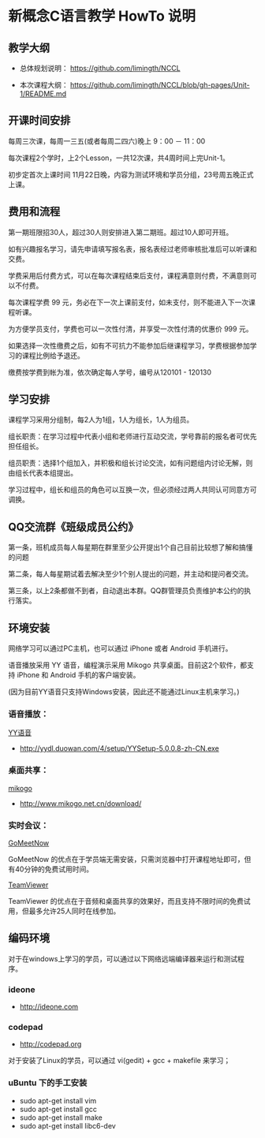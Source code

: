 # 新概念C语言教学 HowTo 说明

## 教学大纲

* 总体规划说明： 
<https://github.com/limingth/NCCL>

* 本次课程大纲： 
<https://github.com/limingth/NCCL/blob/gh-pages/Unit-1/README.md>

## 开课时间安排

每周三次课，每周一三五(或者每周二四六)晚上 9：00 － 11：00 

每次课程2个学时，上2个Lesson，一共12次课，共4周时间上完Unit-1。

初步定首次上课时间 11月22日晚，内容为测试环境和学员分组，23号周五晚正式上课。

## 费用和流程

第一期班限招30人，超过30人则安排进入第二期班。超过10人即可开班。

如有兴趣报名学习，请先申请填写报名表，报名表经过老师审核批准后可以听课和交费。

学费采用后付费方式，可以在每次课程结束后支付，课程满意则付费，不满意则可以不付费。

每次课程学费 99 元，务必在下一次上课前支付，如未支付，则不能进入下一次课程听课。

为方便学员支付，学费也可以一次性付清，并享受一次性付清的优惠价 999 元。

如果选择一次性缴费之后，如有不可抗力不能参加后继课程学习，学费根据参加学习的课程比例给予退还。

缴费按学费到帐为准，依次确定每人学号，编号从120101 - 120130 


## 学习安排

课程学习采用分组制，每2人为1组，1人为组长，1人为组员。

组长职责：在学习过程中代表小组和老师进行互动交流，学号靠前的报名者可优先担任组长。

组员职责：选择1个组加入，并积极和组长讨论交流，如有问题组内讨论无解，则由组长代表本组提出。

学习过程中，组长和组员的角色可以互换一次，但必须经过两人共同认可同意方可调换。


## QQ交流群《班级成员公约》

第一条，班机成员每人每星期在群里至少公开提出1个自己目前比较想了解和搞懂的问题

第二条，每人每星期试着去解决至少1个别人提出的问题，并主动和提问者交流。

第三条，以上2条都做不到者，自动退出本群。QQ群管理员负责维护本公约的执行落实。


## 环境安装

网络学习可以通过PC主机，也可以通过 iPhone 或者 Android 手机进行。

语音播放采用 YY 语音，编程演示采用 Mikogo 共享桌面。目前这2个软件，都支持 iPhone 和 Android 手机的客户端安装。

(因为目前YY语音只支持Windows安装，因此还不能通过Linux主机来学习。)

### 语音播放：
[YY语音](http://www.yy.com/)

* <http://yydl.duowan.com/4/setup/YYSetup-5.0.0.8-zh-CN.exe>

### 桌面共享：
[mikogo](http://www.mikogo.net.cn/)

* <http://www.mikogo.net.cn/download/>

### 实时会议：
[GoMeetNow](http://cn.gomeetnow.com/)

GoMeetNow 的优点在于学员端无需安装，只需浏览器中打开课程地址即可，但有40分钟的免费试用时间。

[TeamViewer](http://www.teamviewer.com/zhcn/download/linux.aspx)

TeamViewer 的优点在于音频和桌面共享的效果好，而且支持不限时间的免费试用，但最多允许25人同时在线参加。


## 编码环境

对于在windows上学习的学员，可以通过以下网络远端编译器来运行和测试程序。

### ideone
* <http://ideone.com> 

### codepad
* <http://codepad.org> 

对于安装了Linux的学员，可以通过 vi(gedit) + gcc + makefile 来学习；
### uBuntu 下的手工安装
* sudo apt-get install vim
* sudo apt-get install gcc
* sudo apt-get install make
* sudo apt-get install libc6-dev 

